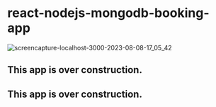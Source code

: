 # react-nodejs-mongodb-booking-app


![screencapture-localhost-3000-2023-08-08-17_05_42](https://github.com/Qarola/qarola-booking-app/assets/67078790/561e17cf-bcad-4e82-9306-bbd06bd141e6)

##

## This app is over construction.
## This app is over construction.

##

